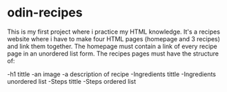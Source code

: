 # odin-recipes
This is my first project where i practice my HTML knowledge. It's a recipes website where i have to make four HTML pages (homepage and 3 recipes) and link them together. The homepage must contain a link of every recipe page in an unordered list form. The recipes pages must have the structure of:

-h1 tittle
-an image
-a description of recipe
-Ingredients tittle 
-Ingredients unordered list
-Steps tittle
-Steps ordered list
